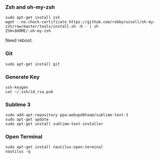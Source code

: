 ### Zsh and oh-my-zsh
```
sudo apt-get install zsh
wget --no-check-certificate https://github.com/robbyrussell/oh-my-zsh/raw/master/tools/install.sh -O - | sh
ZSH=$HOME/.oh-my-zsh
```

Need reboot.


### Git
```
sudo apt-get install git
```


### Generate Key
```
ssh-keygen
cat ~/.ssh/id_rsa.pub
```



### Sublime 3
```
sudo add-apt-repository ppa:webupd8team/sublime-text-3
sudo apt-get update
sudo apt-get install sublime-text-installer
```

### Open Terminal
```
sudo apt-get install nautilus-open-terminal
nautilus -q
```
